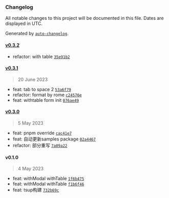 ### Changelog

All notable changes to this project will be documented in this file. Dates are displayed in UTC.

Generated by [`auto-changelog`](https://github.com/CookPete/auto-changelog).

#### [v0.3.2](https://github.com/binghuis/antd-form-with/compare/v0.3.1...v0.3.2)

- refactor: with table [`35e91b2`](https://github.com/binghuis/antd-form-with/commit/35e91b26932a6ad0cfef9ad827cb7ac8d1679085)

#### [v0.3.1](https://github.com/binghuis/antd-form-with/compare/v0.3.0...v0.3.1)

> 20 June 2023

- feat: tab to space 2 [`53a6f79`](https://github.com/binghuis/antd-form-with/commit/53a6f79e6aa390c045a8a17a9daba94200d69e9a)
- refactor: format by rome [`c24576e`](https://github.com/binghuis/antd-form-with/commit/c24576e87cd551047afff2eb97e9d26647b9b2d8)
- feat: withtable form init [`076ae49`](https://github.com/binghuis/antd-form-with/commit/076ae49cba95244070207ef70e681c1998c3be02)

#### [v0.3.0](https://github.com/binghuis/antd-form-with/compare/v0.1.0...v0.3.0)

> 5 May 2023

- feat: pnpm override [`cac41e7`](https://github.com/binghuis/antd-form-with/commit/cac41e74625f233439c5ea578a140d1cad40af85)
- feat: 自动更新samples package [`02a4467`](https://github.com/binghuis/antd-form-with/commit/02a4467c8490a57098747a13de5504509d955b86)
- refactor: 部分重写 [`7a09a22`](https://github.com/binghuis/antd-form-with/commit/7a09a227beea542579d4a0833cecda7a38093e20)

#### v0.1.0

> 4 May 2023

- feat: withModal withTable [`1f6b475`](https://github.com/binghuis/antd-form-with/commit/1f6b475676f6597d90f053e53d6e5ba79a587abc)
- feat: withModal withTable [`f1b6f46`](https://github.com/binghuis/antd-form-with/commit/f1b6f46a8d7ac984cfb13ec97ab32b64caf5bd71)
- feat: tsup构建 [`732b69c`](https://github.com/binghuis/antd-form-with/commit/732b69c12ef701a55ac3d07fa9248aea07a76dce)
